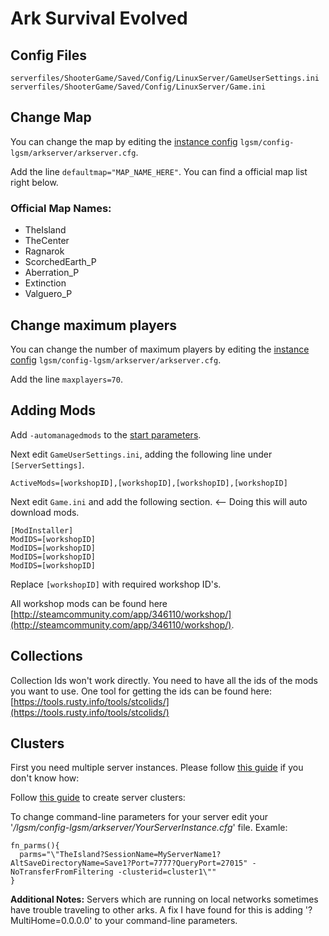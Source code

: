 # Ark Survival Evolved

## Config Files

```text
serverfiles/ShooterGame/Saved/Config/LinuxServer/GameUserSettings.ini
serverfiles/ShooterGame/Saved/Config/LinuxServer/Game.ini
```

## Change Map

You can change the map by editing the [instance config](../configuration/linuxgsm-config.md) `lgsm/config-lgsm/arkserver/arkserver.cfg`.

Add the line `defaultmap="MAP_NAME_HERE"`. You can find a official map list right below.

### Official Map Names:

* TheIsland
* TheCenter
* Ragnarok
* ScorchedEarth\_P
* Aberration\_P
* Extinction
* Valguero\_P

## Change maximum players

You can change the number of maximum players by editing the [instance config](../configuration/linuxgsm-config.md) `lgsm/config-lgsm/arkserver/arkserver.cfg`.

Add the line `maxplayers=70`.

## Adding Mods

Add `-automanagedmods` to the [start parameters](../configuration/start-parameters.md).

Next edit `GameUserSettings.ini`, adding the following line under `[ServerSettings]`.

```text
ActiveMods=[workshopID],[workshopID],[workshopID],[workshopID]
```

Next edit `Game.ini` and add the following section. &lt;-- Doing this will auto download mods.

```text
[ModInstaller]
ModIDS=[workshopID]
ModIDS=[workshopID]
ModIDS=[workshopID]
ModIDS=[workshopID]
```

Replace `[workshopID]` with required workshop ID's.

All workshop mods can be found here [http://steamcommunity.com/app/346110/workshop/](http://steamcommunity.com/app/346110/workshop/).

## Collections

Collection Ids won't work directly. You need to have all the ids of the mods you want to use. One tool for getting the ids can be found here: [https://tools.rusty.info/tools/stcolids/](https://tools.rusty.info/tools/stcolids/)

## Clusters

First you need multiple server instances. Please follow [this guide](https://docs.linuxgsm.com/features/multiple-game-servers) if you don't know how:

Follow [this guide](https://survivetheark.com/index.php?/forums/topic/87419-guide-cluster-setup/) to create server clusters:

To change command-line parameters for your server edit your '_/lgsm/config-lgsm/arkserver/YourServerInstance.cfg_' file. Examle:

```text
fn_parms(){
  parms="\"TheIsland?SessionName=MyServerName1?AltSaveDirectoryName=Save1?Port=7777?QueryPort=27015" -NoTransferFromFiltering -clusterid=cluster1\""
}
```

**Additional Notes:** Servers which are running on local networks sometimes have trouble traveling to other arks. A fix I have found for this is adding '?MultiHome=0.0.0.0' to your command-line parameters.

